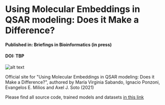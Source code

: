 # Using Molecular Embeddings in QSAR modeling: Does it Make a Difference? #

#### Published in: Briefings in Bioinformatics (in press) ####
#### DOI: TBP ####

![alt text](https://github.com/VirginiaSabando/ChemVA/blob/master/teaser_image.jpeg?raw=true)

Official site for "Using Molecular Embeddings in QSAR modeling: Does it Make a Difference?", authored by María Virginia Sabando, Ignacio Ponzoni, Evangelos E. Milios and Axel J. Soto (2021)

Please find all source code, trained models and datasets [in this link](https://csunseduar-my.sharepoint.com/:f:/g/personal/virginia_sabando_cs_uns_edu_ar/EjUkG4X2A31EgJ0Aj0EjveYBMcooO8mKIpQoHquoQtdUhw)
